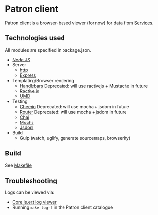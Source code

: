 # Patron client

Patron client is a browser-based viewer (for now) for data from [Services](../services/README.md).

## Technologies used

All modules are specified in package.json.

* [Node.JS](https://nodejs.org/)
* Server
  * [http](https://nodejs.org/api/http.html)
  * [Express](http://expressjs.com/)
* Templating/Browser rendering
  * [Handlebars](http://handlebarsjs.com/) Deprecated: will use ractivejs + Mustache in future
  * [Ractive.js](http://www.ractivejs.org/)
  * [UMD](https://github.com/umdjs/umd)
* Testing
  * [Cheerio](https://github.com/cheeriojs/cheerio) Deprecated: will use mocha + jsdom in future
  * [Router](https://github.com/tildeio/router.js/) Deprecated: will use mocha + jsdom in future
  * [Chai](http://chaijs.com/)
  * [Mocha](https://mochajs.org/)
  * [Jsdom](https://github.com/tmpvar/jsdom)
* Build
  * Gulp (watch, uglify, generate sourcemaps, browserify)

## Build

See [Makefile](Makefile).

## Troubleshooting

Logs can be viewed via:
* [Core ls.ext log viewer](https://github.com/digibib/ls.ext#monitoring-of-logs-with-devops-the-logserver)
* Running `make log-f` in the Patron client catalogue
